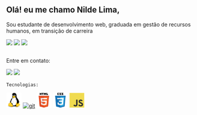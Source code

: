 ##  Olá! eu me chamo Nilde Lima,
Sou estudante de desenvolvimento web, graduada em gestão de recursos humanos, em transição de carreira
  
   
   
  <div>
  <img height="200px"  src="https://user-images.githubusercontent.com/71021401/156204591-ee88384b-4ac7-45d7-b7fe-04b681e75261.png">
  <img height="200px"  src="https://github-readme-stats.vercel.app/api?username=nildenik&show_icons=true&theme=dark">
  <img height="150px" src="https://github-readme-stats.vercel.app/api/top-langs/?username=nildenik&layout=compact&langs_count=4&theme=dark">

</div>

  ##
   Entre em contato:
  <div>
  <a href = "mailto:nildenik@gmail.com"><img src="https://img.shields.io/badge/-Gmail-%23333?style=for-the-badge&logo=gmail&logoColor=white" target="_blank"></a>
  <a href="https://www.linkedin.com/in/nildelima" target="_blank"><img src="https://img.shields.io/badge/-LinkedIn-%230077B5?style=for-the-badge&logo=linkedin&logoColor=white" target="_blank"></a> 

   </div>
   
    
    Tecnologias:
   <p align="left">
      <a href="https://www.linux.org/" target="_blank"><img src="https://raw.githubusercontent.com/devicons/devicon/master/icons/linux/linux-original.svg" alt="linux" width="40" height="40"/></a>
      <a href="https://git-scm.com/" target="_blank"><img src="https://www.vectorlogo.zone/logos/git-scm/git-scm-icon.svg" alt="git" width="40" height="40"/></a>
      <a href="https://www.w3.org/html/" target="_blank"><img src="https://raw.githubusercontent.com/devicons/devicon/master/icons/html5/html5-original-wordmark.svg" alt="html5" width="40" height="40"/></a> 
      <a href="https://www.w3schools.com/css/" target="_blank"><img src="https://raw.githubusercontent.com/devicons/devicon/master/icons/css3/css3-original-wordmark.svg" alt="css3" width="40" height="40"/></a>  
      <a href="https://developer.mozilla.org/en-US/docs/Web/JavaScript" target="_blank"><img src="https://raw.githubusercontent.com/devicons/devicon/master/icons/javascript/javascript-original.svg" alt="javascript" width="40" height="40"/></a>




